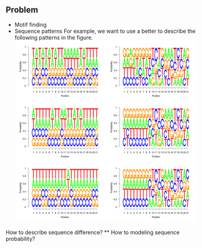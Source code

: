 ## Problem
* Motif finding
* Sequence patterns
  For example, we want to use a better to describe the following patterns in the figure. 
 ![sampleA_fore_back](https://github.com/yaozhong/ns_profiling/blob/master/A.back.fore.png)




How to describe sequence difference?
  ** How to modeling sequence probability?

 
